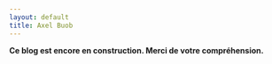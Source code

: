 ```yaml
---
layout: default
title: Axel Buob
---
```

<div>
	<!-- <h1>About</h1> -->
	<p><strong>Ce blog est encore en construction. Merci de votre compréhension.</strong></p>
	<!-- <p><a href="/about">Read more</a></p> -->
</div>
<!-- <div>
	<h1>Latest posts</h1>
	{% for post in site.posts %}
	<article>
	  <h2>{{ post.title }}</h2>
	  <p>Date: {{ post.date | date_to_string }}</p>
	  {{ post.excerpt }}
	  <p><a href="{{ post.url }}">Read more</a></p>
	</article>
	{% endfor %}
</div>
<div>
	<h1>Contact</h1>
	<div>
		{% include form.md %}
	</div>
</div> -->
